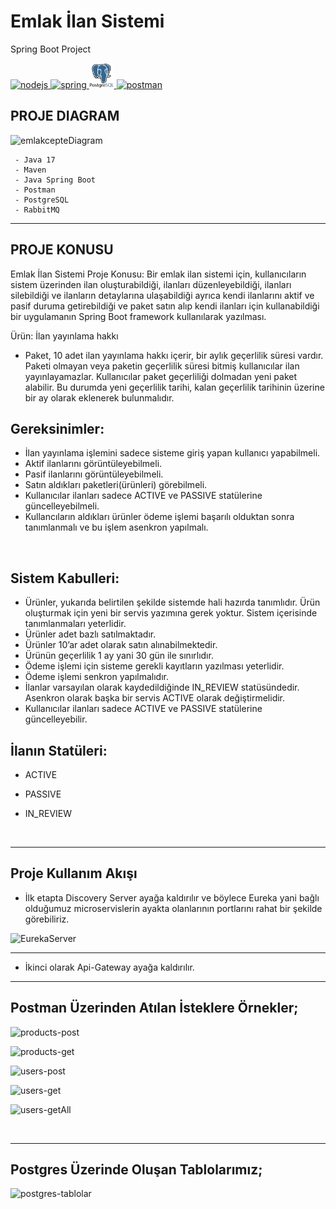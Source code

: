 # Emlak İlan Sistemi
Spring Boot  Project

 <a href="https://dev.java/" rel="nofollow"> <img src="https://camo.githubusercontent.com/4516a1dca56d6cc15e4102e39acf0c139cc69f220d05b9136af0dfece96a3dfd/68747470733a2f2f75706c6f61642e77696b696d656469612e6f72672f77696b6970656469612f74722f322f32652f4a6176615f4c6f676f2e737667" alt="nodejs" width="40" height="40" data-canonical-src="https://upload.wikimedia.org/wikipedia/tr/2/2e/Java_Logo.svg" style="max-width: 100%;"> </a> <a href="https://spring.io/" rel="nofollow"> <img src="https://camo.githubusercontent.com/4545b55c7771bbd175235c80b518dcbbf2f6ee0b984a51ad9363cba8cb70e67c/68747470733a2f2f7777772e766563746f726c6f676f2e7a6f6e652f6c6f676f732f737072696e67696f2f737072696e67696f2d69636f6e2e737667" alt="spring" width="40" height="40" data-canonical-src="https://www.vectorlogo.zone/logos/springio/springio-icon.svg" style="max-width: 100%;"> </a> <a href="https://www.postgresql.org" rel="nofollow"> <img src="https://raw.githubusercontent.com/devicons/devicon/master/icons/postgresql/postgresql-original-wordmark.svg" alt="postgresql" width="40" height="40" style="max-width: 100%;"> </a> <a href="https://postman.com" rel="nofollow"> <img src="https://camo.githubusercontent.com/93b32389bf746009ca2370de7fe06c3b5146f4c99d99df65994f9ced0ba41685/68747470733a2f2f7777772e766563746f726c6f676f2e7a6f6e652f6c6f676f732f676574706f73746d616e2f676574706f73746d616e2d69636f6e2e737667" alt="postman" width="40" height="40" data-canonical-src="https://www.vectorlogo.zone/logos/getpostman/getpostman-icon.svg" style="max-width: 100%;"> </a>


## PROJE DIAGRAM

![emlakcepteDiagram](https://user-images.githubusercontent.com/107810135/211197279-56ee02bf-090a-4ec6-9032-9a08f66ad9a8.png)


 ```
  - Java 17
  - Maven
  - Java Spring Boot
  - Postman
  - PostgreSQL
  - RabbitMQ
  ```


<hr>

## PROJE KONUSU

Emlak İlan Sistemi
Proje Konusu:
Bir emlak ilan sistemi için, kullanıcıların sistem üzerinden ilan oluşturabildiği, ilanları düzenleyebildiği, 
ilanları silebildiği ve ilanların detaylarına ulaşabildiği ayrıca kendi ilanlarını aktif ve pasif duruma getirebildiği
ve paket satın alıp kendi ilanları için kullanabildiği bir uygulamanın Spring Boot framework kullanılarak yazılması.

Ürün: İlan yayınlama hakkı
- Paket, 10 adet ilan yayınlama hakkı içerir, bir aylık geçerlilik süresi vardır. Paketi olmayan veya paketin geçerlilik
süresi bitmiş kullanıcılar ilan yayınlayamazlar. Kullanıcılar paket geçerliliği dolmadan yeni paket alabilir. Bu durumda
yeni geçerlilik tarihi, kalan geçerlilik tarihinin üzerine bir ay olarak eklenerek bulunmalıdır.

## Gereksinimler:

- İlan yayınlama işlemini sadece sisteme giriş yapan kullanıcı yapabilmeli.
- Aktif ilanlarını görüntüleyebilmeli.
- Pasif ilanlarını görüntüleyebilmeli.
- Satın aldıkları paketleri(ürünleri) görebilmeli.
- Kullanıcılar ilanları sadece ACTIVE ve PASSIVE statülerine güncelleyebilmeli.
- Kullancıların aldıkları ürünler ödeme işlemi başarılı olduktan sonra tanımlanmalı ve bu işlem asenkron yapılmalı.
 <br>

## Sistem Kabulleri:

- Ürünler, yukarıda belirtilen şekilde sistemde hali hazırda tanımlıdır. Ürün
  oluşturmak için yeni bir servis yazımına gerek yoktur. Sistem içerisinde
  tanımlanmaları yeterlidir.
- Ürünler adet bazlı satılmaktadır.
- Ürünler 10’ar adet olarak satın alınabilmektedir.
- Ürünün geçerlilik 1 ay yani 30 gün ile sınırlıdır.
- Ödeme işlemi için sisteme gerekli kayıtların yazılması yeterlidir.
- Ödeme işlemi senkron yapılmalıdır.
- İlanlar varsayılan olarak kaydedildiğinde IN_REVIEW statüsündedir. Asenkron
  olarak başka bir servis ACTIVE olarak değiştirmelidir.
-  Kullanıcılar ilanları sadece ACTIVE ve PASSIVE statülerine güncelleyebilir.

## İlanın Statüleri:

- ACTIVE
- PASSIVE
- IN_REVIEW

  <br>

<hr>

## Proje Kullanım Akışı <br>

* İlk etapta Discovery Server ayağa kaldırılır ve böylece Eureka yani bağlı olduğumuz microservislerin ayakta 
olanlarının portlarını rahat bir şekilde görebiliriz.

![EurekaServer](https://user-images.githubusercontent.com/107810135/211197298-c6573f75-5de9-455f-815e-aebdb4c26258.png)

 <hr>

* İkinci olarak Api-Gateway ayağa kaldırılır.


<hr>

## Postman Üzerinden Atılan İsteklere Örnekler;

![products-post](https://user-images.githubusercontent.com/107810135/211197308-8993144b-faec-412f-b9ce-a253fb7b7c7b.png)

![products-get](https://user-images.githubusercontent.com/107810135/211197310-1722be40-85c2-4a32-a600-1dbcc4e0dcf8.png)

![users-post](https://user-images.githubusercontent.com/107810135/211197315-0b150ed7-fd3a-4720-a2bb-a4252f560dfb.png)

![users-get](https://user-images.githubusercontent.com/107810135/211197322-05a493ae-f753-4719-9d35-2bb554da8bc8.png)

![users-getAll](https://user-images.githubusercontent.com/107810135/211197329-b7e015f3-046d-4498-a76c-6bb5f3742eaa.png)


<br><hr>

## Postgres Üzerinde Oluşan Tablolarımız;

![postgres-tablolar](https://user-images.githubusercontent.com/107810135/211197337-e8f8e719-d5b0-4382-9416-486f104ba70f.png)







